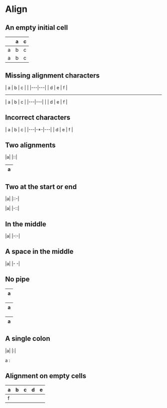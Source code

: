 # Align

## An empty initial cell

| | a|c|
|--|:----:|:---|
|a|b|c|
|a|b|c|

## Missing alignment characters

| a | b | c |
|   |---|---|
| d | e | f |

* * *

| a | b | c |
|---|---|   |
| d | e | f |

## Incorrect characters

| a | b | c |
|---|-*-|---|
| d | e | f |

## Two alignments

|a|
|::|

|a|
|:-:|

## Two at the start or end

|a|
|::-|

|a|
|-::|

## In the middle

|a|
|-:-|

## A space in the middle

|a|
|- -|

## No pipe

a|
|:-:

a|
:-|

|a
|-:

## A single colon

|a|
|:|

a
:

## Alignment on empty cells

| a | b | c | d | e |
| - | - | :- | -: | :-: |
| f |
